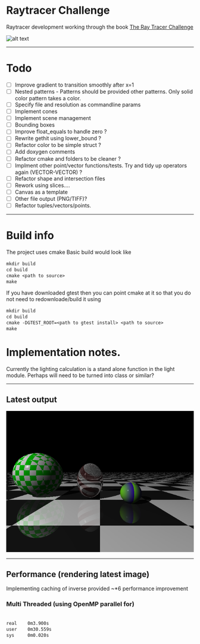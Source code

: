 # Raytracer Challenge
Raytracer development working through the book [The Ray Tracer Challenge](https://www.amazon.co.uk/Ray-Tracer-Challenge-Jamis-Buck/dp/1680502719/ref=sr_1_1?crid=VTW2K8UE11OA&keywords=ray+tracer+challenge&qid=1577102545&sprefix=ray+tr%2Caps%2C290&sr=8-1)

 
![alt text](https://github.com/buxtonpaul/raytrace_challenge/workflows/Build_Test/badge.svg "Build Status")

----

# Todo 
- [ ] Improve gradient to transition smoothly after x=1
- [ ] Nested patterns - Patterns should be provided other patterns. Only solid color pattern takes a color.
- [ ] Specify file and resolution as commandline params
- [ ] Implement cones
- [ ] Implement scene management
- [ ] Bounding boxes
- [ ] Improve float_equals to handle zero ?
- [ ] Rewrite gethit using lower_bound ?
- [ ] Refactor color to be simple struct ?
- [ ] Add doxygen comments
- [ ] Refactor cmake and folders to be cleaner ?
- [ ] Implment other point/vector functions/tests. Try and tidy up operators again (VECTOR-VECTOR) ?
- [ ] Refactor shape and intersection files
- [ ] Rework using slices....
- [ ] Canvas as a template
- [ ] Other file output (PNG/TIFF)?
- [ ] Refactor tuples/vectors/points. 

----
# Build info
The project uses cmake
Basic build would look like
```
mkdir build
cd build
cmake <path to source>
make
```

If you have downloaded gtest then you can point cmake at it so that you do not need to redownloade/build it using
```
mkdir build
cd build
cmake -DGTEST_ROOT=<path to gtest install> <path to source>
make 
```
# Implementation notes.


Currently the lighting calculation is a stand alone function in the light module.
Perhaps will need to be turned into class or similar?



----
## Latest output
![alt test](./latest.png)

----
## Performance (rendering latest image)

Implementing caching of inverse provided ~*6 performance improvement
### Multi Threaded (using OpenMP parallel for)
```

real    0m3.900s
user    0m30.559s
sys     0m0.020s
```
